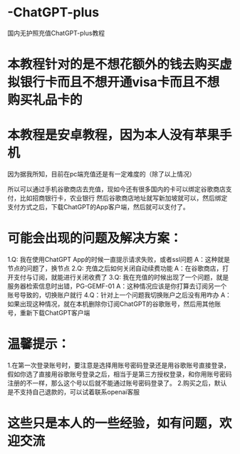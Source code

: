 # -ChatGPT-plus
国内无护照充值ChatGPT-plus教程
# 本教程针对的是不想花额外的钱去购买虚拟银行卡而且不想开通visa卡而且不想购买礼品卡的
# 本教程是安卓教程，因为本人没有苹果手机
因为据我所知，目前在pc端充值还是有一定难度的（除了以上情况）

所以可以通过手机谷歌商店去充值，现如今还有很多国内的卡可以绑定谷歌商店支付，比如招商银行卡，农业银行
然后谷歌商店地址就写新加坡就可以，然后绑定支付方式之后，下载ChatGPT的App客户端，然后就可以支付了。

# 可能会出现的问题及解决方案：
1.Q: 我在使用ChatGPT App的时候一直提示请求失败，或者ssl问题
  A：这种就是节点的问题了，换节点
2.Q: 充值之后如何关闭自动续费功能
  A：在谷歌商店，打开支付与订阅，就能进行关闭收费了
3.Q: 我在充值的时候出现了一个问题，就是服务器检索信息时出错，PG-GEMF-01
  A：这种情况应该是你打算去订阅另一个账号导致的，切换账户就行
4.Q：针对上一个问题我切换账户之后没有用咋办
  A：如果出现这种情况，就在本机删除你订阅ChatGPT的谷歌账号，然后用其他账号，重新下载ChatGPT客户端

# 温馨提示：
1.在第一次登录账号时，要注意是选择用账号密码登录还是用谷歌账号直接登录，假如你选了直接用谷歌账号登录之后，相当于是第三方授权登录，和你用账号密码注册的不一样，那么这个号以后就不能通过账号密码登录了。
2.购买之后，默认是不支持自己退款的，可以试着联系openai客服

# 这些只是本人的一些经验，如有问题，欢迎交流

